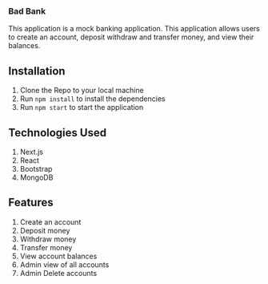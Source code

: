### Bad Bank

This application is a mock banking application. This application allows users to create an account, deposit withdraw and transfer money, and view their balances.

## Installation

1. Clone the Repo to your local machine
2. Run `npm install` to install the dependencies
3. Run `npm start` to start the application

## Technologies Used

1. Next.js
2. React
3. Bootstrap
4. MongoDB

## Features

1. Create an account
2. Deposit money
3. Withdraw money
4. Transfer money
5. View account balances
6. Admin view of all accounts
7. Admin Delete accounts
